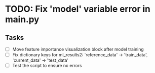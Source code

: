 # TODO: Fix 'model' variable error in main.py

## Tasks
- [ ] Move feature importance visualization block after model training
- [ ] Fix dictionary keys for ml_results2: 'reference_data' -> 'train_data', 'current_data' -> 'test_data'
- [ ] Test the script to ensure no errors
